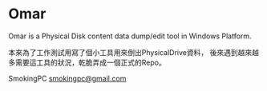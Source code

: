 # Omar
Omar is a Physical Disk content data dump/edit tool in Windows Platform.
<br>

本來為了工作測試用寫了個小工具用來倒出PhysicalDrive資料，
後來遇到越來越多需要這工具的狀況，乾脆弄成一個正式的Repo。

SmokingPC
smokingpc@gmail.com
